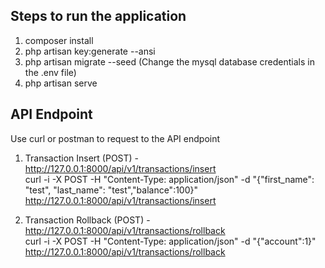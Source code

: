 ## Steps to run the application

1. composer install
2. php artisan key:generate --ansi
3. php artisan migrate --seed (Change the mysql database credentials in the .env file)
4. php artisan serve

## API Endpoint

Use curl or postman to request to the API endpoint

1. Transaction Insert (POST) - http://127.0.0.1:8000/api/v1/transactions/insert <br/>
   curl -i -X POST -H "Content-Type: application/json" -d "{\"first_name\": \"test\", \"last_name\": \"test\",\"balance\":100}" http://127.0.0.1:8000/api/v1/transactions/insert

2. Transaction Rollback (POST) - http://127.0.0.1:8000/api/v1/transactions/rollback <br/>
   curl -i -X POST -H "Content-Type: application/json" -d "{\"account\":1}" http://127.0.0.1:8000/api/v1/transactions/rollback
